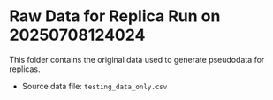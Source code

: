 # Raw Data for Replica Run on 20250708124024
This folder contains the original data used to generate pseudodata for replicas.

- Source data file: `testing_data_only.csv`
